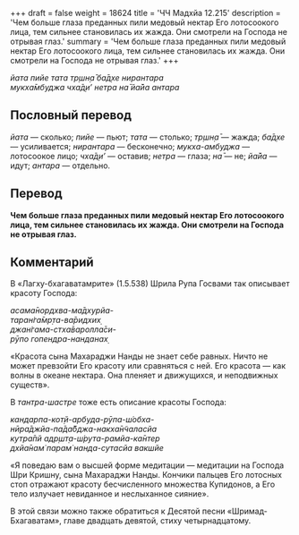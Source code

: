 +++
draft = false
weight = 18624
title = 'ЧЧ Мадхйа 12.215'
description = 'Чем больше глаза преданных пили медовый нектар Его лотосоокого лица, тем сильнее становилась их жажда. Они смотрели на Господа не отрывая глаз.'
summary = 'Чем больше глаза преданных пили медовый нектар Его лотосоокого лица, тем сильнее становилась их жажда. Они смотрели на Господа не отрывая глаз.'
+++

_йата пийе тата тр̣шн̣а̄ ба̄д̣хе нирантара  
мукха̄мбуджа чха̄д̣и’ нетра на̄ йа̄йа антара_

## Пословный перевод

_йата_ — сколько; _пийе_ — пьют; _тата_ — столько; _тр̣шн̣а̄_ — жажда; _ба̄д̣хе_ — усиливается; _нирантара_ — бесконечно; _мукха_\-_амбуджа_ — лотосоокое лицо; _чха̄д̣и’_ — оставив; _нетра_ — глаза; _на̄_ — не; _йа̄йа_ — идут; _антара_ — отдельно.

## Перевод

**Чем больше глаза преданных пили медовый нектар Его лотосоокого лица, тем сильнее становилась их жажда. Они смотрели на Господа не отрывая глаз.**

## Комментарий

В «Лагху-бхагаватамрите» (1.5.538) Шрила Рупа Госвами так описывает красоту Господа:

_асама̄нордхва-ма̄дхурйа-  
таран̇га̄мр̣та-ва̄ридхих̣  
джан̇гама-стха̄варолла̄си-  
рӯпо гопендра-нанданах̣_

«Красота сына Махараджи Нанды не знает себе равных. Ничто не может превзойти Его красоту или сравняться с ней. Его красота — как волны в океане нектара. Она пленяет и движущихся, и неподвижных существ».

В _тантра-шастре_ тоже есть описание красоты Господа:

_кандарпа-кот̣й-арбуда-рӯпа-ш́обха-  
нӣра̄джйа-па̄да̄бджа-накха̄н̃чаласйа  
кутра̄пй адр̣шт̣а-ш́рута-рамйа-ка̄нтер  
дхйа̄нам̇ парам̇ нанда-сутасйа вакшйе_

«Я поведаю вам о высшей форме медитации — медитации на Господа Шри Кришну, сына Махараджи Нанды. Кончики пальцев Его лотосных стоп отражают красоту бесчисленного множества Купидонов, а Его тело излучает невиданное и неслыханное сияние».

В этой связи можно также обратиться к Десятой песни «Шримад-Бхагаватам», главе двадцать девятой, стиху четырнадцатому.
